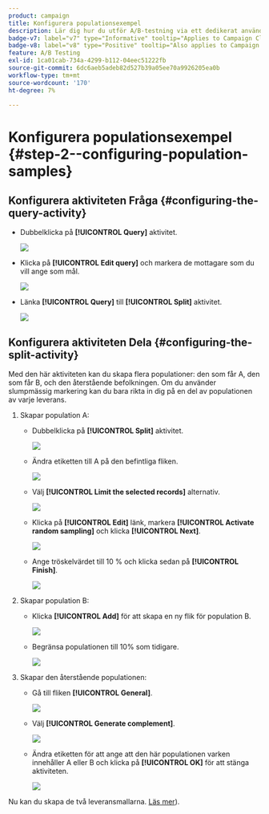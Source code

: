 ```yaml
---
product: campaign
title: Konfigurera populationsexempel
description: Lär dig hur du utför A/B-testning via ett dedikerat användningsfall
badge-v7: label="v7" type="Informative" tooltip="Applies to Campaign Classic v7"
badge-v8: label="v8" type="Positive" tooltip="Also applies to Campaign v8"
feature: A/B Testing
exl-id: 1ca01cab-734a-4299-b112-04eec51222fb
source-git-commit: 6dc6aeb5adeb82d527b39a05ee70a9926205ea0b
workflow-type: tm+mt
source-wordcount: '170'
ht-degree: 7%

---
```


# Konfigurera populationsexempel {#step-2--configuring-population-samples}



## Konfigurera aktiviteten Fråga {#configuring-the-query-activity}

* Dubbelklicka på **[!UICONTROL Query]** aktivitet.

   ![](assets/use_case_abtesting_createrecipients_001.png)

* Klicka på **[!UICONTROL Edit query]** och markera de mottagare som du vill ange som mål.

   ![](assets/use_case_abtesting_createrecipients_002.png)

* Länka **[!UICONTROL Query]** till **[!UICONTROL Split]** aktivitet.

   ![](assets/use_case_abtesting_createrecipients_003.png)

## Konfigurera aktiviteten Dela {#configuring-the-split-activity}

Med den här aktiviteten kan du skapa flera populationer: den som får A, den som får B, och den återstående befolkningen. Om du använder slumpmässig markering kan du bara rikta in dig på en del av populationen av varje leverans.

1. Skapar population A:

   * Dubbelklicka på **[!UICONTROL Split]** aktivitet.

      ![](assets/use_case_abtesting_createrecipients_004.png)

   * Ändra etiketten till A på den befintliga fliken.

      ![](assets/use_case_abtesting_createrecipients_005.png)

   * Välj **[!UICONTROL Limit the selected records]** alternativ.

      ![](assets/use_case_abtesting_createrecipients_006.png)

   * Klicka på **[!UICONTROL Edit]** länk, markera **[!UICONTROL Activate random sampling]** och klicka **[!UICONTROL Next]**.

      ![](assets/use_case_abtesting_createrecipients_007.png)

   * Ange tröskelvärdet till 10 % och klicka sedan på **[!UICONTROL Finish]**.

      ![](assets/use_case_abtesting_createrecipients_008.png)

1. Skapar population B:

   * Klicka **[!UICONTROL Add]** för att skapa en ny flik för population B.

      ![](assets/use_case_abtesting_createrecipients_009.png)

   * Begränsa populationen till 10% som tidigare.

      ![](assets/use_case_abtesting_createrecipients_010.png)

1. Skapar den återstående populationen:

   * Gå till fliken **[!UICONTROL General]**.

      ![](assets/use_case_abtesting_createrecipients_011.png)

   * Välj **[!UICONTROL Generate complement]**.

      ![](assets/use_case_abtesting_createrecipients_012.png)

   * Ändra etiketten för att ange att den här populationen varken innehåller A eller B och klicka på **[!UICONTROL OK]** för att stänga aktiviteten.

      ![](assets/use_case_abtesting_createrecipients_013.png)

Nu kan du skapa de två leveransmallarna. [Läs mer](a-b-testing-uc-delivery-templates.md)).

